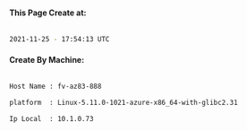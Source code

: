 
   
#### This Page Create at:

```bash

2021-11-25 - 17:54:13 UTC

```

#### Create By Machine:

```bash

Host Name : fv-az83-888

platform  : Linux-5.11.0-1021-azure-x86_64-with-glibc2.31

Ip Local  : 10.1.0.73

```

